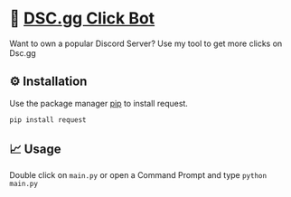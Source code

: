 # 🤖 [DSC.gg Click Bot](https://dsc.gg)

Want to own a popular Discord Server? Use my tool to get more clicks on Dsc.gg

## ⚙️ Installation

Use the package manager [pip](https://pip.pypa.io/en/stable/) to install request.

```bash
pip install request
```

## 📈 Usage

Double click on `main.py` or open a Command Prompt and type `python main.py`
